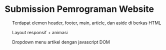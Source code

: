 <h1> Submission Pemrograman Website </h1>
<ul> Terdapat elemen header, footer, main, article, dan aside di berkas HTML</ul>
<ul> Layout responsif + animasi  </ul>
<ul> Dropdown menu artikel dengan javascript DOM</ul>
